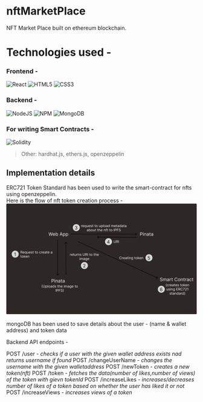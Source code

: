 # nftMarketPlace
NFT Market Place built on ethereum blockchain.

# Technologies used - 
### Frontend - 
![React](https://img.shields.io/badge/react-%2320232a.svg?style=for-the-badge&logo=react&logoColor=%2361DAFB)
![HTML5](https://img.shields.io/badge/html5-%23E34F26.svg?style=for-the-badge&logo=html5&logoColor=white)
![CSS3](https://img.shields.io/badge/css3-%231572B6.svg?style=for-the-badge&logo=css3&logoColor=white)

### Backend - 
![NodeJS](https://img.shields.io/badge/node.js-6DA55F?style=for-the-badge&logo=node.js&logoColor=white)
![NPM](https://img.shields.io/badge/NPM-%23000000.svg?style=for-the-badge&logo=npm&logoColor=white)
![MongoDB](https://img.shields.io/badge/MongoDB-%234ea94b.svg?style=for-the-badge&logo=mongodb&logoColor=white)

### For writing Smart Contracts - 
![Solidity](https://img.shields.io/badge/Solidity-%23363636.svg?style=for-the-badge&logo=solidity&logoColor=white)

> Other: hardhat.js, ethers.js, openzeppelin


## Implementation details

ERC721 Token Standard has been used to write the smart-contract for nfts using openzeppelin.  
Here is the flow of nft token creation process - 
![flow](https://github.com/AsamShivaKumar/nftMarketPlace/blob/main/pics/flow2.png)

mongoDB has been used to save details about the user - (name & wallet address) and token data

Backend API endpoints - 

POST /user - *checks if a user with the given wallet address exists nad returns username if found*
POST /changeUserName - *changes the username with the given walletaddress*
POST /newToken - *creates a new token(nft)*
POST /token - *fetches the data(number of likes,number of views) of the token with gievn tokenId*
POST /increaseLikes - *increases/decreases number of likes of a token based on whether the user has liked it or not*
POST /increaseViews - *increases views of a token*
